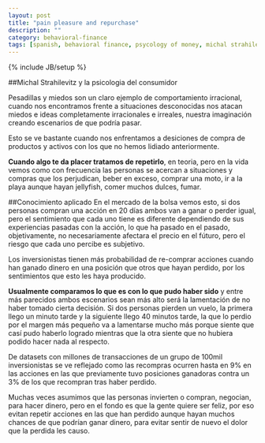 ```yaml
---
layout: post
title: "pain pleasure and repurchase"
description: ""
category: behavioral-finance
tags: [spanish, behavioral finance, psycology of money, michal strahilevitz]
---
```

{% include JB/setup %}

##Michal Strahilevitz y la psicologia del consumidor

Pesadillas y miedos son un claro ejemplo de comportamiento irracional, cuando nos encontramos frente a situaciones desconocidas nos atacan
miedos e ideas completamente irracionales e irreales, nuestra imaginación creando escenarios de que podría pasar.

Esto se ve bastante cuando nos enfrentamos a desiciones de compra de productos y activos con los que no hemos lidiado anteriormente.

**Cuando algo te da placer tratamos de repetirlo**, en teoria, pero en la vida vemos como con frecuencia las personas se acercan a situaciones
y compras que los perjudican, beber en exceso, comprar una moto, ir a la playa aunque hayan jellyfish, comer muchos dulces, fumar.

##Conocimiento aplicado
En el mercado de la bolsa vemos esto, si dos personas compran una acción en 20 días ambos van a ganar o perder igual, pero el sentimiento
que cada uno tiene es diferente dependiendo de sus experiencias pasadas con la acción, lo que ha pasado en el pasado, objetivamente, no necesariamente
afectara el precio en el fúturo, pero el riesgo que cada uno percibe es subjetivo.

Los inversionistas tienen más probabilidad de re-comprar acciones cuando han ganado dinero en una posición que otros que hayan perdido, por los
sentimientos que esto les haya producido.

**Usualmente comparamos lo que es con lo que pudo haber sido** y entre más parecidos ambos escenarios sean más alto será la lamentación de no haber
tomado cierta decisión. Si dos personas pierden un vuelo, la primera llego un minuto tarde y la siguiente llego 40 minutos tarde, la que lo perdio
por el margen más pequeño va a lamentarse mucho más porque siente que casí pudo haberlo logrado mientras que la otra siente que no hubiera podido
hacer nada al respecto.

De datasets con millones de transacciones de un grupo de 100mil inversionistas se ve reflejado como las recompras ocurren hasta en 9% en las acciones
en las que previamente tuvo posiciones ganadoras contra un 3% de los que recompran tras haber perdido.

Muchas veces asumimos que las personas invierten o compran, negocian, para hacer dinero, pero en el fondo es que la gente quiere ser feliz,
por eso evitan repetir acciones en las que han perdido aunque hayan muchos chances de que podrían ganar dinero, para evitar sentir de nuevo
el dolor que la perdida les causo.


